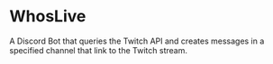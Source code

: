 # WhosLive

A Discord Bot that queries the Twitch API and creates messages in a specified channel that link to the Twitch stream.
